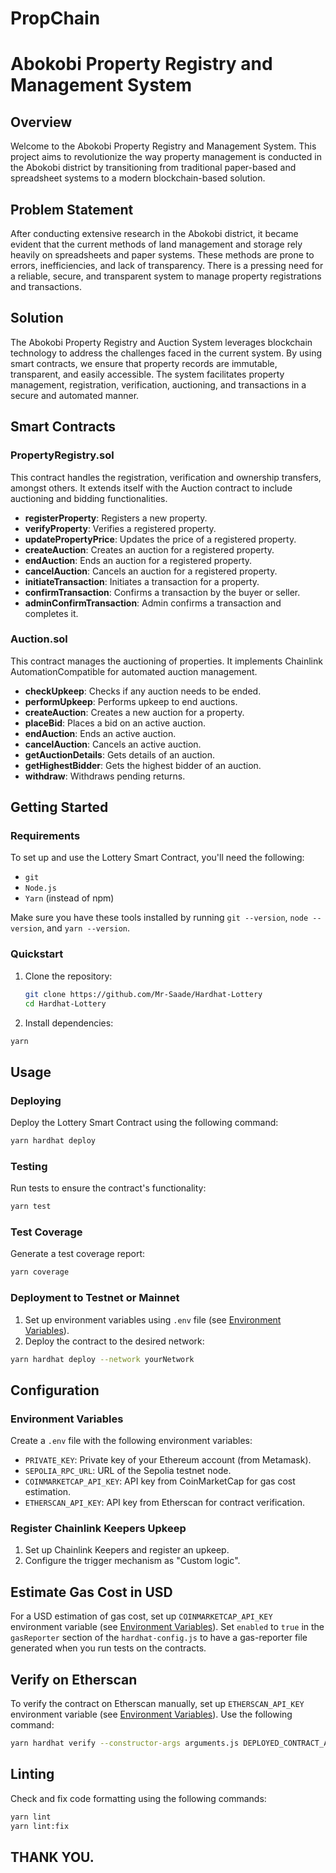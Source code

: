 # PropChain

# Abokobi Property Registry and Management System

## Overview

Welcome to the Abokobi Property Registry and Management System. This project aims to revolutionize the way property management is conducted in the Abokobi district by transitioning from traditional paper-based and spreadsheet systems to a modern blockchain-based solution.

## Problem Statement

After conducting extensive research in the Abokobi district, it became evident that the current methods of land management and storage rely heavily on spreadsheets and paper systems. These methods are prone to errors, inefficiencies, and lack of transparency. There is a pressing need for a reliable, secure, and transparent system to manage property registrations and transactions.

## Solution

The Abokobi Property Registry and Auction System leverages blockchain technology to address the challenges faced in the current system. By using smart contracts, we ensure that property records are immutable, transparent, and easily accessible. The system facilitates property management, registration, verification, auctioning, and transactions in a secure and automated manner.

## Smart Contracts

### PropertyRegistry.sol

This contract handles the registration, verification and ownership transfers, amongst others. It extends itself with the Auction contract to include auctioning and bidding functionalities.

- **registerProperty**: Registers a new property.
- **verifyProperty**: Verifies a registered property.
- **updatePropertyPrice**: Updates the price of a registered property.
- **createAuction**: Creates an auction for a registered property.
- **endAuction**: Ends an auction for a registered property.
- **cancelAuction**: Cancels an auction for a registered property.
- **initiateTransaction**: Initiates a transaction for a property.
- **confirmTransaction**: Confirms a transaction by the buyer or seller.
- **adminConfirmTransaction**: Admin confirms a transaction and completes it.

### Auction.sol

This contract manages the auctioning of properties. It implements Chainlink AutomationCompatible for automated auction management.

- **checkUpkeep**: Checks if any auction needs to be ended.
- **performUpkeep**: Performs upkeep to end auctions.
- **createAuction**: Creates a new auction for a property.
- **placeBid**: Places a bid on an active auction.
- **endAuction**: Ends an active auction.
- **cancelAuction**: Cancels an active auction.
- **getAuctionDetails**: Gets details of an auction.
- **getHighestBidder**: Gets the highest bidder of an auction.
- **withdraw**: Withdraws pending returns.

## Getting Started

### Requirements

To set up and use the Lottery Smart Contract, you'll need the following:

- `git`
- `Node.js`
- `Yarn` (instead of npm)

Make sure you have these tools installed by running `git --version`, `node --version`, and `yarn --version`.

### Quickstart

1. Clone the repository:

   ```bash
   git clone https://github.com/Mr-Saade/Hardhat-Lottery
   cd Hardhat-Lottery
   ```

2. Install dependencies:

```bash
yarn
```

## Usage

### Deploying

Deploy the Lottery Smart Contract using the following command:

```bash
yarn hardhat deploy
```

### Testing

Run tests to ensure the contract's functionality:

```bash
yarn test
```

### Test Coverage

Generate a test coverage report:

```bash
yarn coverage
```

### Deployment to Testnet or Mainnet

1. Set up environment variables using `.env` file (see [Environment Variables](#environment-variables)).
2. Deploy the contract to the desired network:

```bash
yarn hardhat deploy --network yourNetwork
```

## Configuration

### Environment Variables

Create a `.env` file with the following environment variables:

- `PRIVATE_KEY`: Private key of your Ethereum account (from Metamask).
- `SEPOLIA_RPC_URL`: URL of the Sepolia testnet node.
- `COINMARKETCAP_API_KEY`: API key from CoinMarketCap for gas cost estimation.
- `ETHERSCAN_API_KEY`: API key from Etherscan for contract verification.

### Register Chainlink Keepers Upkeep

1. Set up Chainlink Keepers and register an upkeep.
2. Configure the trigger mechanism as "Custom logic".

## Estimate Gas Cost in USD

For a USD estimation of gas cost, set up `COINMARKETCAP_API_KEY` environment variable (see [Environment Variables](#environment-variables)). Set `enabled` to `true` in the `gasReporter` section of the `hardhat-config.js` to have a gas-reporter file generated when you run tests on the contracts.

## Verify on Etherscan

To verify the contract on Etherscan manually, set up `ETHERSCAN_API_KEY` environment variable (see [Environment Variables](#environment-variables)). Use the following command:

```bash
yarn hardhat verify --constructor-args arguments.js DEPLOYED_CONTRACT_ADDRESS
```

## Linting

Check and fix code formatting using the following commands:

```bash
yarn lint
yarn lint:fix
```

## THANK YOU.

